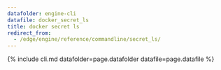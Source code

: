 ```yaml
---
datafolder: engine-cli
datafile: docker_secret_ls
title: docker secret ls
redirect_from:
  - /edge/engine/reference/commandline/secret_ls/
---
```

<!--
This page is automatically generated from Docker's source code. If you want to
suggest a change to the text that appears here, open a ticket or pull request
in the source repository on GitHub:

https://github.com/docker/cli
-->
{% include cli.md datafolder=page.datafolder datafile=page.datafile %}
